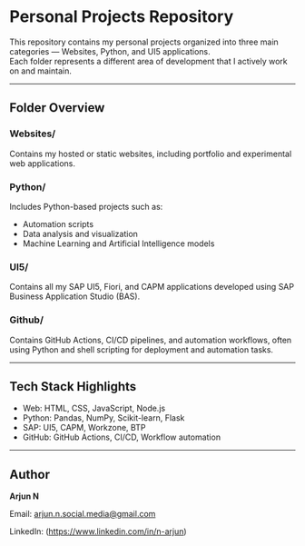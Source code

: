 # Personal Projects Repository

This repository contains my personal projects organized into three main categories — Websites, Python, and UI5 applications.  
Each folder represents a different area of development that I actively work on and maintain.

---

## Folder Overview

### Websites/
Contains my hosted or static websites, including portfolio and experimental web applications.

### Python/
Includes Python-based projects such as:
- Automation scripts
- Data analysis and visualization
- Machine Learning and Artificial Intelligence models

### UI5/
Contains all my SAP UI5, Fiori, and CAPM applications developed using SAP Business Application Studio (BAS).

### Github/
Contains GitHub Actions, CI/CD pipelines, and automation workflows, often using Python and shell scripting for deployment and automation tasks.

---

## Tech Stack Highlights
- Web: HTML, CSS, JavaScript, Node.js  
- Python: Pandas, NumPy, Scikit-learn, Flask  
- SAP: UI5, CAPM, Workzone, BTP
- GitHub: GitHub Actions, CI/CD, Workflow automation

---

## Author
**Arjun N**  

Email: arjun.n.social.media@gmail.com

LinkedIn: (https://www.linkedin.com/in/n-arjun)
